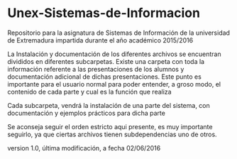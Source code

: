 # Unex-Sistemas-de-Informacion
Repositorio para la asignatura de Sistemas de Información de la universidad de Extremadura impartida durante el año académico 2015/2016

La Instalación y documentación de los diferentes archivos se encuentran divididos en diferentes subcarpetas. Existe una carpeta
con toda la información referente a las presentaciones de los alumnos y documentación adicional de dichas presentaciones. Este punto
es importante para el usuario normal para poder entender, a groso modo, el contenido de cada parte y cual es la función que realiza

Cada subcarpeta, vendrá la instalación de una parte del sistema, con documentación y ejemplos prácticos para dicha parte

Se aconseja seguir el orden estricto aqui presente, es muy importante seguirlo, ya que ciertas archivos tienen subdependencias uno de otros. 

version 1.0, última modificación, a fecha 02/06/2016
